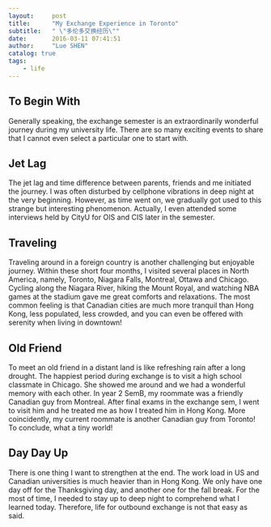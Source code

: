 ```yaml
---
layout:     post
title:      "My Exchange Experience in Toronto"
subtitle:   " \"多伦多交换经历\""
date:       2016-03-11 07:41:51
author:     "Lue SHEN"
catalog: true
tags:
    - life
---
```


## To Begin With
Generally speaking, the exchange semester is an extraordinarily wonderful journey during my university life. There are so many exciting events to share that I cannot even select a particular one to start with. 

## Jet Lag
The jet lag and time difference between parents, friends and me initiated the journey. I was often disturbed by cellphone vibrations in deep night at the very beginning. However, as time went on, we gradually got used to this strange but interesting phenomenon. Actually, I even attended some interviews held by CityU for OIS and CIS later in the semester.

## Traveling
Traveling around in a foreign country is another challenging but enjoyable journey. Within these short four months, I visited several places in North America, namely, Toronto, Niagara Falls, Montreal, Ottawa and Chicago. Cycling along the Niagara River, hiking the Mount Royal, and watching NBA games at the stadium gave me great comforts and relaxations. The most common feeling is that Canadian cities are much more tranquil than Hong Kong, less populated, less crowded, and you can even be offered with serenity when living in downtown! 


## Old Friend
To meet an old friend in a distant land is like refreshing rain after a long drought. The happiest period during exchange is to visit a high school classmate in Chicago. She showed me around and we had a wonderful memory with each other. In year 2 SemB, my roommate was a friendly Canadian guy from Montreal. After final exams in the exchange sem, I went to visit him and he treated me as how I treated him in Hong Kong. More coincidently, my current roommate is another Canadian guy from Toronto! To conclude, what a tiny world!


## Day Day Up
There is one thing I want to strengthen at the end. The work load in US and Canadian universities is much heavier than in Hong Kong. We only have one day off for the Thanksgiving day, and another one for the fall break. For the most of time, I needed to stay up to deep night to comprehend what I learned today. Therefore, life for outbound exchange is not that easy as said.
